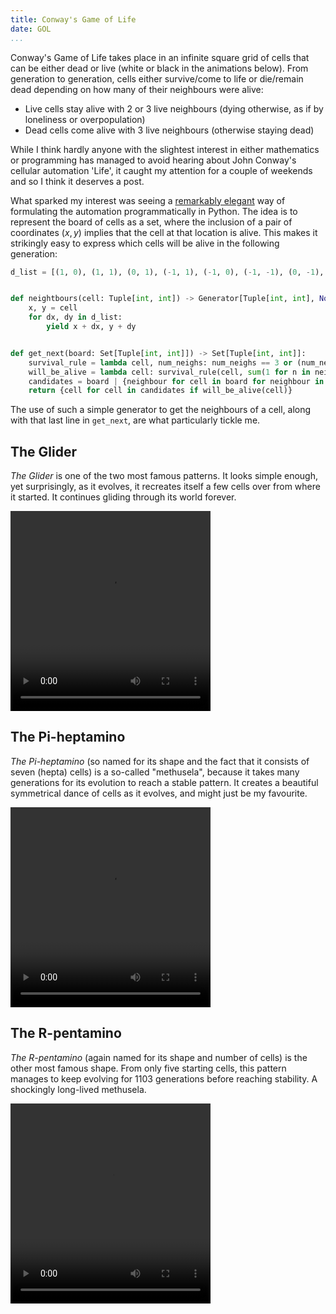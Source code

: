 ```yaml
---
title: Conway's Game of Life
date: GOL
...
```



Conway's Game of Life takes place in an infinite square grid of cells that can be either dead or live (white or black in the animations below). From generation to generation, cells either survive/come to life or die/remain dead depending on how many of their neighbours were alive:

- Live cells stay alive with 2 or 3 live neighbours (dying otherwise, as if by loneliness or overpopulation) 
- Dead cells come alive with 3 live neighbours (otherwise staying dead)

While I think hardly anyone with the slightest interest in either mathematics or programming has managed to avoid hearing about John Conway's cellular automation 'Life', it caught my attention for a couple of weekends and so I think it deserves a post.

What sparked my interest was seeing a [remarkably elegant](https://youtu.be/o9pEzgHorH0?t=1038) way of formulating the automation programmatically in Python. The idea is to represent the board of cells as a set, where the inclusion of a pair of coordinates $(x, y)$ implies that the cell at that location is alive. This makes it strikingly easy to express which cells will be alive in the following generation:


```python
d_list = [(1, 0), (1, 1), (0, 1), (-1, 1), (-1, 0), (-1, -1), (0, -1), (1, -1)]


def neightbours(cell: Tuple[int, int]) -> Generator[Tuple[int, int], None, None]:
    x, y = cell
    for dx, dy in d_list:
        yield x + dx, y + dy


def get_next(board: Set[Tuple[int, int]]) -> Set[Tuple[int, int]]:
    survival_rule = lambda cell, num_neighs: num_neighs == 3 or (num_neighs == 2 and cell in board)
    will_be_alive = lambda cell: survival_rule(cell, sum(1 for n in neighbours(cell) if n in board))
    candidates = board | {neighbour for cell in board for neighbour in neighbours(cell)}
    return {cell for cell in candidates if will_be_alive(cell)}
```
    
The use of such a simple generator to get the neighbours of a cell, along with that last line in `get_next`, are what particularly tickle me.


## The Glider

*The Glider* is one of the two most famous patterns. It looks simple enough, yet surprisingly, as it evolves, it recreates itself a few cells over from where it started. It continues gliding through its world forever.

<video class="videocenter" width="320" height="320" controls>
  <source src="/posts/2020-09-08/glider.mp4" type="video/mp4">
</video>


## The Pi-heptamino

*The Pi-heptamino* (so named for its shape and the fact that it consists of seven (hepta) cells) is a so-called "methusela", because it takes many generations for its evolution to reach a stable pattern. It creates a beautiful symmetrical dance of cells as it evolves, and might just be my favourite.


<video class="videocenter" width="320" height="320" controls>
  <source src="/posts/2020-09-08/pi.mp4" type="video/mp4">
</video>


## The R-pentamino

*The R-pentamino* (again named for its shape and number of cells) is the other most famous shape. From only five starting cells, this pattern manages to keep evolving for 1103 generations before reaching stability. A shockingly long-lived methusela.

<video class="videocenter" width="320" height="320" controls>
  <source src="/posts/2020-09-08/r_pent.mp4" type="video/mp4">
</video>
